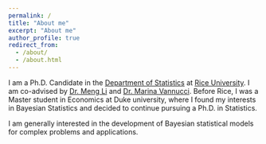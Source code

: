 ```yaml
---
permalink: /
title: "About me"
excerpt: "About me"
author_profile: true
redirect_from: 
  - /about/
  - /about.html
---
```


I am a Ph.D. Candidate in the [Department of Statistics](https://eceweb.rice.edu/) at [Rice University](https://www.rice.edu/). I am co-advised by [Dr. Meng Li](http://meng.rice.edu/) and [Dr. Marina Vannucci](http://marina.blogs.rice.edu/). Before Rice, I was a Master student in Economics at Duke university, where I found my interests in Bayesian Statistics and decided to continue pursuing a Ph.D. in Statistics.

I am generally interested in the development of Bayesian statistical models for complex problems and applications. 
 
